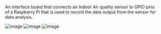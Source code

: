 An interface board that connects an Indoor Air quality sensor to GPIO pins of a Raspberry Pi that is used to record the data output from the sensor for data analysis. 

![image](https://github.com/user-attachments/assets/21eed1e1-c6a1-4bd6-bb59-8df0eeac9982)
![image](https://github.com/user-attachments/assets/c1f2e128-6bba-4947-a447-a3a8f04895e6)
![image](https://github.com/user-attachments/assets/b28f9042-ee38-41e1-9d07-b8a29138822b)
